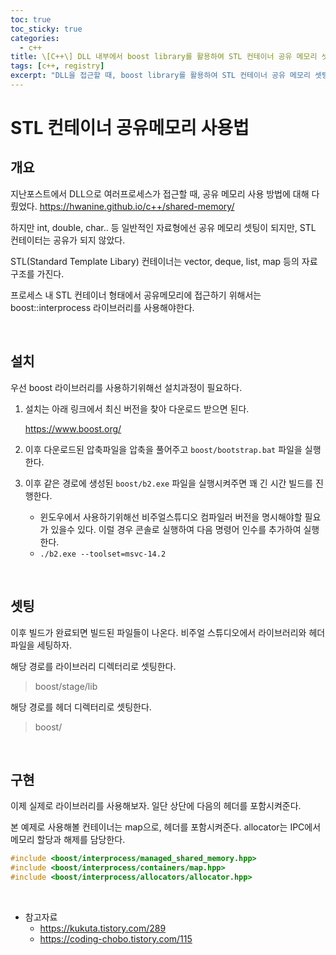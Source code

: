 ```yaml
---
toc: true
toc_sticky: true
categories:
  - c++
title: \[C++\] DLL 내부에서 boost library를 활용하여 STL 컨테이너 공유 메모리 셋팅 방법 (IPC)
tags: [c++, registry]
excerpt: "DLL을 접근할 때, boost library를 활용하여 STL 컨테이너 공유 메모리 셋팅 방법 "
---
```


# STL 컨테이너 공유메모리 사용법

## 개요

지난포스트에서 DLL으로 여러프로세스가 접근할 때, 공유 메모리 사용 방법에 대해 다뤘었다.
https://hwanine.github.io/c++/shared-memory/

하지만 int, double, char.. 등 일반적인 자료형에선 공유 메모리 셋팅이 되지만, STL 컨테이터는 공유가 되지 않았다.

STL(Standard Template Libary) 컨테이너는 vector, deque, list, map 등의 자료구조를 가진다.

프로세스 내 STL 컨테이너 형태에서 공유메모리에 접근하기 위해서는 boost::interprocess 라이브러리를 사용해야한다.

<br>

## 설치
 
우선 boost 라이브러리를 사용하기위해선 설치과정이 필요하다.

1. 설치는 아래 링크에서 최신 버전을 찾아 다운로드 받으면 된다.
    
    https://www.boost.org/

2. 이후 다운로드된 압축파일을 압축을 풀어주고 ``boost/bootstrap.bat`` 파일을 실행한다.

3. 이후 같은 경로에 생성된 ``boost/b2.exe`` 파일을 실행시켜주면 꽤 긴 시간 빌드를 진행한다.
    - 윈도우에서 사용하기위해선 비주얼스튜디오 컴파일러 버전을 명시해야할 필요가 있을수 있다. 이럴 경우 콘솔로 실행하여 다음 명령어 인수를 추가하여 실행한다.
    - ``./b2.exe --toolset=msvc-14.2``

<br>

## 셋팅

이후 빌드가 완료되면 빌드된 파일들이 나온다.
비주얼 스튜디오에서 라이브러리와 헤더파일을 세팅하자.

해당 경로를 라이브러리 디렉터리로 셋팅한다.

> boost/stage/lib

해당 경로를 헤더 디렉터리로 셋팅한다.

> boost/

<br>

## 구현

이제 실제로 라이브러리를 사용해보자.
일단 상단에 다음의 헤더를 포함시켜준다.

본 예제로 사용해볼 컨테이너는 map으로, 헤더를 포함시켜준다. 
allocator는 IPC에서 메모리 할당과 해제를 담당한다.

```c++
#include <boost/interprocess/managed_shared_memory.hpp>
#include <boost/interprocess/containers/map.hpp>
#include <boost/interprocess/allocators/allocator.hpp>
```

<br>

- 참고자료
    - https://kukuta.tistory.com/289
    - https://coding-chobo.tistory.com/115
